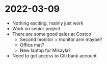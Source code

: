 # 2022-03-09
- Nothing exciting, mainly just work  
- Work on senior project
- There are some good sales at Costco
	- Second monitor + monitor arm maybe?
	- Office mat?
	- New laptop for Mikayla?
- Need to get access to Citi bank account